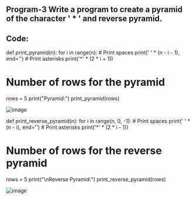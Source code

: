 ## Program-3 Write a program to create a pyramid of the character ' * ' and reverse pyramid.
## Code:

def print_pyramid(n):
    for i in range(n):
        # Print spaces
        print(' ' * (n - i - 1), end='')
        # Print asterisks
        print('*' * (2 * i + 1))

# Number of rows for the pyramid
rows = 5
print("Pyramid:")
print_pyramid(rows)

![image](https://github.com/user-attachments/assets/edba8618-4e23-4b5c-b2c5-1e554e8e9a39)

def print_reverse_pyramid(n):
    for i in range(n, 0, -1):
        # Print spaces
        print(' ' * (n - i), end='')
        # Print asterisks
        print('*' * (2 * i - 1))

# Number of rows for the reverse pyramid
rows = 5
print("\nReverse Pyramid:")
print_reverse_pyramid(rows)

![image](https://github.com/user-attachments/assets/ff3a0649-c719-4ea9-81c9-be6420da1c8b)
